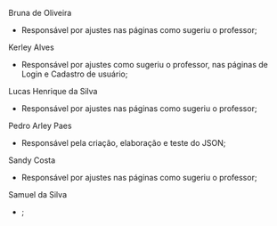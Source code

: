 Bruna de Oliveira
- Responsável por ajustes nas páginas como sugeriu o professor;

Kerley Alves
- Responsável por ajustes como sugeriu o professor, nas páginas de Login e Cadastro de usuário;

Lucas Henrique da Silva
- Responsável por ajustes nas páginas como sugeriu o professor;

Pedro Arley Paes
- Responsável pela criação, elaboração e teste do JSON;

Sandy Costa
- Responsável por ajustes nas páginas como sugeriu o professor;

Samuel da Silva
- ;
